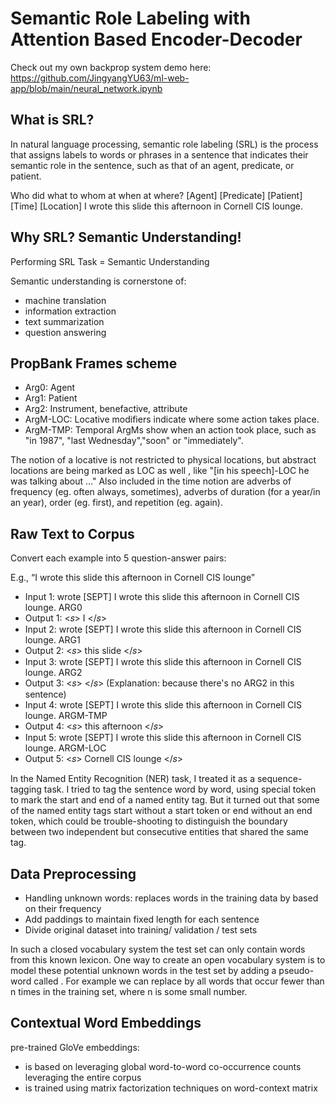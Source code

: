 # Semantic Role Labeling with Attention Based Encoder-Decoder
Check out my own backprop system demo here: https://github.com/JingyangYU63/ml-web-app/blob/main/neural_network.ipynb

## What is SRL?

In natural language processing, semantic role labeling (SRL) is the process that assigns labels to words or phrases in a sentence that indicates their semantic role in the sentence, such as that of an agent, predicate, or patient.

Who did what to whom at when at where?
[Agent] [Predicate] [Patient] [Time] [Location]
I wrote this slide this afternoon in Cornell CIS lounge.

## Why SRL? Semantic Understanding!

Performing SRL Task = Semantic Understanding

Semantic understanding is cornerstone of:
- machine translation
- information extraction
- text summarization
- question answering

## PropBank Frames scheme

- Arg0: Agent
- Arg1: Patient
- Arg2: Instrument, benefactive, attribute
- ArgM-LOC: Locative modifiers indicate where some action takes place. 
- ArgM-TMP: Temporal ArgMs show when an action took place, such as "in 1987", "last Wednesday","soon" or "immediately". 

The notion of a locative is not restricted to physical locations, but abstract locations are being marked as LOC as well , like "[in his speech]-LOC he was talking about …" Also included in the time notion are adverbs of frequency (eg. often always, sometimes), adverbs of duration (for a year/in an year), order (eg. first), and repetition (eg. again).

## Raw Text to Corpus

Convert each example into 5 question-answer pairs:

E.g., “I wrote this slide this afternoon in Cornell CIS lounge”
- Input 1: wrote [SEPT] I wrote this slide this afternoon in Cornell CIS lounge. ARG0
- Output 1:  <𝑠>  I  </𝑠> 
- Input 2: wrote [SEPT] I wrote this slide this afternoon in Cornell CIS lounge. ARG1
- Output 2:  <𝑠>  this slide  </𝑠>
- Input 3: wrote [SEPT] I wrote this slide this afternoon in Cornell CIS lounge. ARG2
- Output 3:  <𝑠>   </𝑠>  (Explanation: because there's no ARG2 in this sentence)
- Input 4: wrote [SEPT] I wrote this slide this afternoon in Cornell CIS lounge. ARGM-TMP
- Output 4:  <𝑠> this afternoon  </𝑠> 
- Input 5: wrote [SEPT] I wrote this slide this afternoon in Cornell CIS lounge.  ARGM-LOC
- Output 5:  <𝑠> Cornell CIS lounge  </𝑠>

In the Named Entity Recognition (NER) task, I treated it as a sequence-tagging task. I tried to tag the sentence word by word, using special token to mark the start and end of a named entity tag. But it turned out that some of the named entity tags start without a start token or end without an end token, which could be trouble-shooting to distinguish the boundary between two independent but consecutive entities that shared the same tag.

## Data Preprocessing

- Handling unknown words: replaces words in the training data by <UNK> based on their frequency
- Add paddings to maintain fixed length for each sentence
- Divide original dataset into training/ validation / test sets

In such a closed vocabulary system the test set can only contain words from this known lexicon. One way to create an open vocabulary system is to model these potential unknown words in the test set by adding a pseudo-word called <UNK>. For example we can replace by <UNK> all words that occur fewer than n times in the training set, where n is some small number.

## Contextual Word Embeddings

pre-trained GloVe embeddings:
- is based on leveraging global word-to-word co-occurrence counts
leveraging the entire corpus
- is trained using matrix factorization techniques on word-context
matrix

